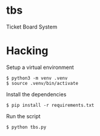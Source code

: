 # tbs
Ticket Board System

# Hacking

Setup a virtual environment

```
$ python3 -m venv .venv
$ source .venv/bin/activate
```

Install the dependencies

```
$ pip install -r requirements.txt
```

Run the script

```
$ python tbs.py
```
